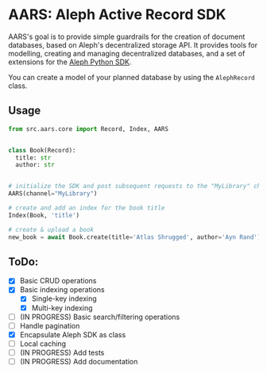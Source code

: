 # AARS: Aleph Active Record SDK

AARS's goal is to provide simple guardrails for the creation of document databases, based on Aleph's decentralized storage API. It provides tools for modelling, creating and managing decentralized databases, and a set of extensions for the [Aleph Python SDK](https://github.com/aleph-im/aleph-client).

You can create a model of your planned database by using the `AlephRecord` class.

## Usage

```python
from src.aars.core import Record, Index, AARS


class Book(Record):
  title: str
  author: str


# initialize the SDK and post subsequent requests to the "MyLibrary" channel on Aleph
AARS(channel="MyLibrary")

# create and add an index for the book title
Index(Book, 'title')

# create & upload a book
new_book = await Book.create(title='Atlas Shrugged', author='Ayn Rand')
```


## ToDo:
- [x] Basic CRUD operations
- [x] Basic indexing operations
  - [x] Single-key indexing 
  - [x] Multi-key indexing
- [ ] (IN PROGRESS) Basic search/filtering operations
- [ ] Handle pagination
- [x] Encapsulate Aleph SDK as class
- [ ] Local caching
- [ ] (IN PROGRESS) Add tests
- [ ] (IN PROGRESS) Add documentation
